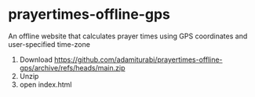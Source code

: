 # prayertimes-offline-gps
An offline website that calculates prayer times using GPS coordinates and user-specified time-zone

1. Download https://github.com/adamiturabi/prayertimes-offline-gps/archive/refs/heads/main.zip
2. Unzip
3. open index.html
